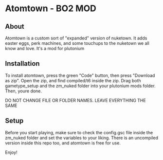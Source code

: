 # Atomtown - BO2 MOD

## About

Atomtown is a custom sort of "expanded" version of nuketown. It adds easter eggs, perk machines, and some touchups to the nuketown we all know and love. It's a mod for plutonium

## Installation

To install atomtown, press the green "Code" button, then press "Download as zip". Open the zip, and find compiled/t6 inside the zip. Drag both gametype_setup and the zm_nuked folder into your plutonium mods folder. Then, youre done.

DO NOT CHANGE FILE OR FOLDER NAMES. LEAVE EVERYTHING THE SAME

## Setup

Before you start playing, make sure to check the config.gsc file inside the zm_nuked folder and set the variables to your liking. There is an uncompiled version inside this repo too, and atomtown is free for use.

Enjoy!
